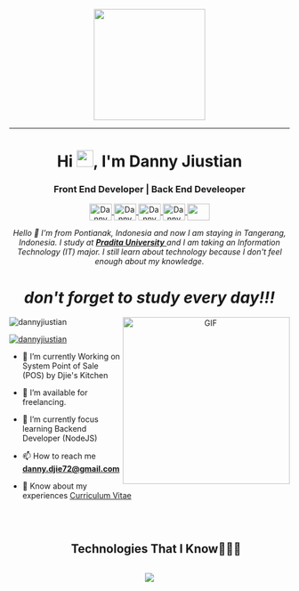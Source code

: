 <p align="center">
  <img src="https://github.com/dannyjiustian/DannyJiustianProfile/assets/26474898/bc00d06b-534e-4f16-9546-68b5b5fe9e76" height="200" width="auto"/>
</p>
<hr>
<h1 align="center">Hi <img src="https://github.com/dannyjiustian/DannyJiustianProfile/assets/26474898/b55e4edb-eaaa-4381-b8e2-f45d25167d8a" width="30px">, I'm Danny Jiustian </h1>
<h3 align="center">Front End Developer | Back End Develeoper</h3>
<p align="center">
  <a href="https://www.linkedin.com/in/dannyjiustian" target="blank">
    <img align="center" src="https://www.svgrepo.com/show/452047/linkedin-1.svg" alt="Danny Jiustian" height="30" width="40" />
  </a>
  <a href="https://www.facebook.com/danny.jiustian.3" target="blank">
    <img align="center" src="https://www.svgrepo.com/show/452196/facebook-1.svg" alt="Danny Jiustian" height="30" width="40" />
  </a>
  <a href="https://www.dribbble.com/dannyjiustian" target="blank">
    <img align="center" src="https://www.svgrepo.com/show/343549/dribble-network-communication-internet-interaction.svg" alt="Danny Jiustian" height="30" width="40" />
  </a>
  <a href="https://www.instagram.com/dannyjiustian" target="blank">
    <img align="center" src="https://www.svgrepo.com/show/452229/instagram-1.svg" alt="Danny Jiustian" height="30" width="40" />
  </a>
  <a href="mailto: danny.djie72@gmail.com">
    <img align="center" src="https://www.svgrepo.com/show/452213/gmail.svg" height="30" width="40" />
  </a>
</p>
</p>
<p align="center">
  <em> Hello 👋 I'm from Pontianak, Indonesia and now I am staying in Tangerang, Indonesia. I study at <a href="https://www.pradita.ac.id/">
      <b>Pradita University</b>
    </a> and I am taking an Information Technology (IT) major. I still learn about technology because I don't feel enough about my knowledge. </em>
  <br>
  <b>
    <i>
      <h1 align="center">don't forget to study every day!!!</h1>
    </i>
  </b>
</p>
<a target="_blank" align="center">
  <img align="right" top="500" height="300" width="auto" alt="GIF" src="https://github.com/dannyjiustian/dannyjiustian/assets/26474898/79d36ba3-48f1-48ab-a25e-7687e7f07954">
</a>
<p align="left">
  <img src="https://komarev.com/ghpvc/?username=dannyjiustian&label=Profile%20views&color=0e75b6&style=flat" alt="dannyjiustian" />
</p>
<p align="left">
  <a href="https://instagram.com/dannyjiustian" target="blank">
    <img src="https://img.shields.io/twitter/follow/dannyjiustian?logo=instagram&style=for-the-badge" alt="dannyjiustian" />
  </a>
</p>

- 🌱 I’m currently Working on System Point of Sale (POS) by Djie's Kitchen

- 🤝 I’m available for freelancing.

- 🌱 I’m currently focus learning Backend Developer (NodeJS)

- 📫 How to reach me **danny.djie72@gmail.com**

- 📄 Know about my experiences <a href="https://drive.google.com/file/d/1awNirU30Nff0JwXW-bZhQPtDqhvaXKTv/view" target="blank">Curriculum Vitae</a>
<br />
<div id="user-content-toc">
  <ul align="center">
    <summary>
      <h2 style="display: inline-block">Technologies That I Know👨🏻‍💻</h2>
    </summary>
  </ul>
</div>
<!--tech stack icons-->
<p align="center">
  <a href="https://skillicons.dev">
    <img src="https://skillicons.dev/icons?i=html,css,js,bootstrap,jquery,react,tailwind,figma,dart,flutter,php,laravel,nodejs,express,java,mongodb,mysql,firebase,postman,arduino,c,cpp,git,github,vscode&perline=10" />
  </a>
</p>
<!--
**dannyjiustian/dannyjiustian** is a ✨ _special_ ✨ repository because its `README.md` (this file) appears on your GitHub profile.

Here are some ideas to get you started:

- 🔭 I’m currently working on ...
- 🌱 I’m currently learning ...
- 👯 I’m looking to collaborate on ...
- 🤔 I’m looking for help with ...
- 💬 Ask me about ...
- 📫 How to reach me: ...
- 😄 Pronouns: ...
- ⚡ Fun fact: ...
-->
